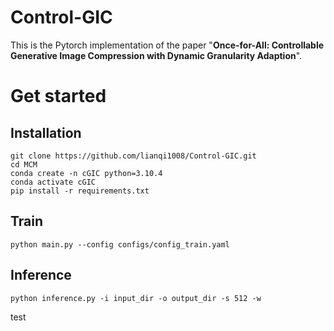# Control-GIC
This is the Pytorch implementation of the paper "**Once-for-All: Controllable Generative Image Compression with Dynamic Granularity Adaption**". 
# Get started
## Installation
```
git clone https://github.com/lianqi1008/Control-GIC.git
cd MCM
conda create -n cGIC python=3.10.4
conda activate cGIC
pip install -r requirements.txt
```
## Train
```
python main.py --config configs/config_train.yaml
```
## Inference
```
python inference.py -i input_dir -o output_dir -s 512 -w
```

test
